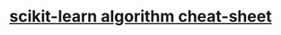 # [scikit-learn algorithm cheat-sheet](http://scikit-learn.org/stable/tutorial/machine_learning_map/index.html) #